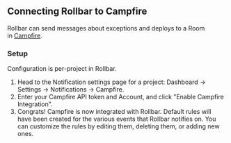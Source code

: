 ## Connecting Rollbar to Campfire

Rollbar can send messages about exceptions and deploys to a Room in [Campfire](https://campfirenow.com/).

### Setup

Configuration is per-project in Rollbar.

1.  Head to the Notification settings page for a project: Dashboard ->
    Settings -> Notifications -> Campfire.
2.  Enter your Campfire API token and Account, and click "Enable Campfire Integration".
3.  Congrats! Campfire is now integrated with Rollbar. Default rules will
    have been created for the various events that Rollbar notifies on.
    You can customize the rules by editing them, deleting them, or
    adding new ones.
